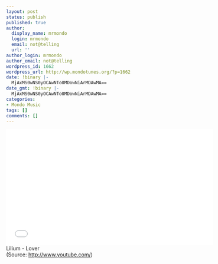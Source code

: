 ```yaml
---
layout: post
status: publish
published: true
author:
  display_name: mrmondo
  login: mrmondo
  email: not@telling
  url: ''
author_login: mrmondo
author_email: not@telling
wordpress_id: 1662
wordpress_url: http://wp.mondotunes.org/?p=1662
date: !binary |-
  MjAxMS0wNS0yOCAwNTo0MDowNiArMDAwMA==
date_gmt: !binary |-
  MjAxMS0wNS0yOCAwNTo0MDowNiArMDAwMA==
categories:
- Mondo Music
tags: []
comments: []
---
```

<iframe width="560" height="315" src="//www.youtube.com/embed/1ogwJ4wOV6Q" frameborder="0"> </iframe>
Lilium - Lover
<div class="attribution">(<span>Source:</span> <a href="http://www.youtube.com/">http://www.youtube.com/</a>)</div>
